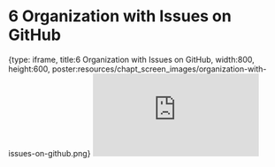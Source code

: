 # 6 Organization with Issues on GitHub
 
{type: iframe, title:6 Organization with Issues on GitHub, width:800, height:600, poster:resources/chapt_screen_images/organization-with-issues-on-github.png}
![](https://datatrail-jhu.github.io/04_githubbasics/no_toc/organization-with-issues-on-github.html)
 

 
